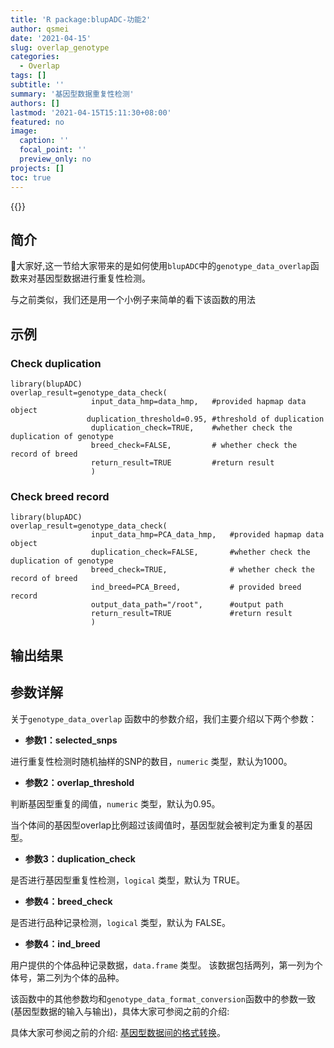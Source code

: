 ```yaml
---
title: 'R package:blupADC-功能2'
author: qsmei
date: '2021-04-15'
slug: overlap_genotype
categories:
  - Overlap
tags: []
subtitle: ''
summary: '基因型数据重复性检测'
authors: []
lastmod: '2021-04-15T15:11:30+08:00'
featured: no
image:
  caption: ''
  focal_point: ''
  preview_only: no
projects: []
toc: true
---
```


{{<toc>}}

## 简介

👦大家好,这一节给大家带来的是如何使用`blupADC`中的`genotype_data_overlap`函数来对基因型数据进行重复性检测。

与之前类似，我们还是用一个小例子来简单的看下该函数的用法

## 示例

### Check duplication 

``` {.R}
library(blupADC)
overlap_result=genotype_data_check(
                  input_data_hmp=data_hmp,   #provided hapmap data object
                 duplication_threshold=0.95, #threshold of duplication
                  duplication_check=TRUE,    #whether check the duplication of genotype
                  breed_check=FALSE,         # whether check the record of breed
                  return_result=TRUE         #return result 
                  )
```

### Check breed record 

``` {.R}
library(blupADC)
overlap_result=genotype_data_check(
                  input_data_hmp=PCA_data_hmp,   #provided hapmap data object
                  duplication_check=FALSE,       #whether check the duplication of genotype
                  breed_check=TRUE,              # whether check the record of breed
                  ind_breed=PCA_Breed,           # provided breed record
                  output_data_path="/root",      #output path
                  return_result=TRUE             #return result 
                  )
```

## 输出结果



## 参数详解

关于`genotype_data_overlap` 函数中的参数介绍，我们主要介绍以下两个参数：

-   **参数1：selected_snps**

进行重复性检测时随机抽样的SNP的数目，`numeric` 类型，默认为1000。

-   **参数2：overlap_threshold**

判断基因型重复的阈值，`numeric` 类型，默认为0.95。

当个体间的基因型overlap比例超过该阈值时，基因型就会被判定为重复的基因型。

-   **参数3：duplication_check** 

是否进行基因型重复性检测，`logical` 类型，默认为 TRUE。

-   **参数4：breed_check** 

是否进行品种记录检测，`logical` 类型，默认为 FALSE。

-   **参数4：ind_breed** 

用户提供的个体品种记录数据，`data.frame` 类型。  该数据包括两列，第一列为个体号，第二列为个体的品种。



该函数中的其他参数均和`genotype_data_format_conversion`函数中的参数一致(基因型数据的输入与输出)，具体大家可参阅之前的介绍:

具体大家可参阅之前的介绍: [基因型数据间的格式转换](https://qsmei.netlify.app/zh/post/blupadc/)。
